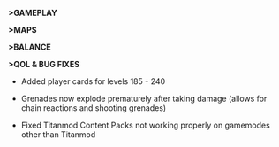 **>GAMEPLAY**

**>MAPS**

**>BALANCE**

**>QOL & BUG FIXES**
- Added player cards for levels 185 - 240

- Grenades now explode prematurely after taking damage (allows for chain reactions and shooting grenades)

- Fixed Titanmod Content Packs not working properly on gamemodes other than Titanmod